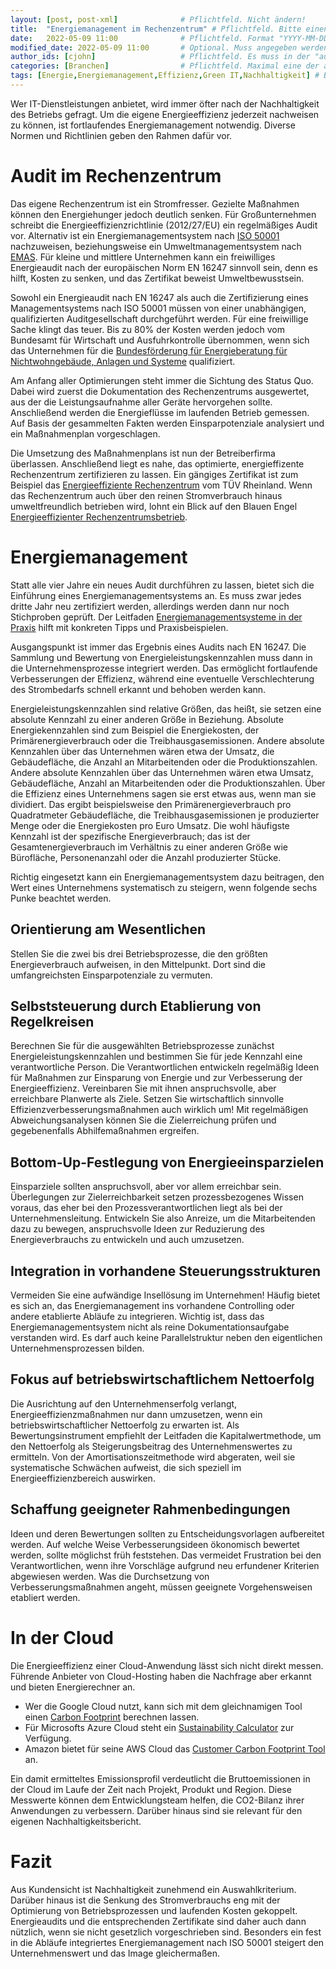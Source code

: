 ```yaml
---
layout: [post, post-xml]              # Pflichtfeld. Nicht ändern!
title:  "Energiemanagement im Rechenzentrum" # Pflichtfeld. Bitte einen Titel für den Blog Post angeben.
date:   2022-05-09 11:00              # Pflichtfeld. Format "YYYY-MM-DD HH:MM". Muss für Veröffentlichung in der Vergangenheit liegen. (Für Preview egal)
modified_date: 2022-05-09 11:00       # Optional. Muss angegeben werden, wenn eine bestehende Datei geändert wird.
author_ids: [cjohn]                   # Pflichtfeld. Es muss in der "authors.yml" einen Eintrag mit diesen Namen geben.
categories: [Branchen]                # Pflichtfeld. Maximal eine der angegebenen Kategorien verwenden.
tags: [Energie,Energiemanagement,Effizienz,Green IT,Nachhaltigkeit] # Bitte auf Großschreibung achten.
---
```


Wer IT-Dienstleistungen anbietet, wird immer öfter nach der Nachhaltigkeit des Betriebs gefragt.
Um die eigene Energieeffizienz jederzeit nachweisen zu können, ist fortlaufendes Energiemanagement notwendig.
Diverse Normen und Richtlinien geben den Rahmen dafür vor.

# Audit im Rechenzentrum

Das eigene Rechenzentrum ist ein Stromfresser.
Gezielte Maßnahmen können den Energiehunger jedoch deutlich senken.
Für Großunternehmen schreibt die Energieeffizienzrichtlinie (2012/27/EU) ein regelmäßiges Audit vor.
Alternativ ist ein Energiemanagementsystem nach [ISO 50001](https://www.umweltbundesamt.de/energiemanagementsysteme-iso-50001) nachzuweisen, beziehungsweise ein Umweltmanagementsystem nach [EMAS](https://www.emas.de/rechtliches/).
Für kleine und mittlere Unternehmen kann ein freiwilliges Energieaudit nach der europäischen Norm EN 16247 sinnvoll sein, denn es hilft, Kosten zu senken, und das Zertifikat beweist Umweltbewusstsein.

Sowohl ein Energieaudit nach EN 16247 als auch die Zertifizierung eines Managementsystems nach ISO 50001 müssen von einer unabhängigen, qualifizierten Auditgesellschaft durchgeführt werden.
Für eine freiwillige Sache klingt das teuer.
Bis zu 80% der Kosten werden jedoch vom Bundesamt für Wirtschaft und Ausfuhrkontrolle übernommen, wenn sich das Unternehmen für die [Bundesförderung für Energieberatung für Nichtwohngebäude, Anlagen und Systeme](https://www.bafa.de/DE/Energie/Energieberatung/Nichtwohngebaeude_Anlagen_Systeme/Modul1_Energieaudit/modul1_energieaudit_node.html) qualifiziert.

Am Anfang aller Optimierungen steht immer die Sichtung des Status Quo.
Dabei wird zuerst die Dokumentation des Rechenzentrums ausgewertet, aus der die Leistungsaufnahme aller Geräte hervorgehen sollte.
Anschließend werden die Energieflüsse im laufenden Betrieb gemessen.
Auf Basis der gesammelten Fakten werden Einsparpotenziale analysiert und ein Maßnahmenplan vorgeschlagen.

Die Umsetzung des Maßnahmenplans ist nun der Betreiberfirma überlassen.
Anschließend liegt es nahe, das optimierte, energieffizente Rechenzentrum zertifizieren zu lassen.
Ein gängiges Zertifikat ist zum Beispiel das [Energieeffiziente Rechenzentrum](https://www.tuv.com/germany/de/green-it-und-green-energy.html) vom TÜV Rheinland.
Wenn das Rechenzentrum auch über den reinen Stromverbrauch hinaus umweltfreundlich betrieben wird, lohnt ein Blick auf den Blauen Engel [Energieeffizienter Rechenzentrumsbetrieb](https://www.blauer-engel.de/de/produktwelt/rechenzentren).

# Energiemanagement

Statt alle vier Jahre ein neues Audit durchführen zu lassen, bietet sich die Einführung eines Energiemanagementsystems an.
Es muss zwar jedes dritte Jahr neu zertifiziert werden, allerdings werden dann nur noch Stichproben geprüft.
Der Leitfaden [Energiemanagementsysteme in der Praxis](https://www.umweltbundesamt.de/publikationen/energiemanagementsysteme-in-praxis) hilft mit konkreten Tipps und Praxisbeispielen.

Ausgangspunkt ist immer das Ergebnis eines Audits nach EN 16247.
Die Sammlung und Bewertung von Energieleistungskennzahlen muss dann in die Unternehmensprozesse integriert werden.
Das ermöglicht fortlaufende Verbesserungen der Effizienz, während eine eventuelle Verschlechterung des Strombedarfs schnell erkannt und behoben werden kann.

Energieleistungskennzahlen sind relative Größen, das heißt, sie setzen eine absolute Kennzahl zu einer anderen Größe in Beziehung.
Absolute Energiekennzahlen sind zum Beispiel die Energiekosten, der Primärenergieverbrauch oder die Treibhausgasemissionen.
Andere absolute Kennzahlen über das Unternehmen wären etwa der Umsatz, die Gebäudefläche, die Anzahl an Mitarbeitenden oder die Produktionszahlen.
Andere absolute Kennzahlen über das Unternehmen wären etwa Umsatz, Gebäudefläche, Anzahl an Mitarbeitenden oder die Produktionszahlen.
Über die Effizienz eines Unternehmens sagen sie erst etwas aus, wenn man sie dividiert.
Das ergibt beispielsweise den Primärenergieverbrauch pro Quadratmeter Gebäudefläche, die Treibhausgasemissionen je produzierter Menge oder die Energiekosten pro Euro Umsatz.
Die wohl häufigste Kennzahl ist der spezifische Energieverbrauch; das ist der Gesamtenergieverbrauch im Verhältnis zu einer anderen Größe wie Bürofläche, Personenanzahl oder die Anzahl produzierter Stücke.

Richtig eingesetzt kann ein Energiemanagementsystem dazu beitragen, den Wert eines Unternehmens systematisch zu steigern, wenn folgende sechs Punke beachtet werden.

## Orientierung am Wesentlichen

Stellen Sie die zwei bis drei Betriebsprozesse, die den größten Energieverbrauch aufweisen, in den Mittelpunkt.
Dort sind die umfangreichsten Einsparpotenziale zu vermuten.

## Selbststeuerung durch Etablierung von Regelkreisen

Berechnen Sie für die ausgewählten Betriebsprozesse zunächst Energieleistungskennzahlen und bestimmen Sie für jede Kennzahl eine verantwortliche Person.
Die Verantwortlichen entwickeln regelmäßig Ideen für Maßnahmen zur Einsparung von Energie und zur Verbesserung der Energieeffizienz.
Vereinbaren Sie mit ihnen anspruchsvolle, aber erreichbare Planwerte als Ziele.
Setzen Sie wirtschaftlich sinnvolle Effizienzverbesserungsmaßnahmen auch wirklich um!
Mit regelmäßigen Abweichungsanalysen können Sie die Zielerreichung prüfen und gegebenenfalls Abhilfemaßnahmen ergreifen.

## Bottom-Up-Festlegung von Energieeinsparzielen

Einsparziele sollten anspruchsvoll, aber vor allem erreichbar sein.
Überlegungen zur Zielerreichbarkeit setzen prozessbezogenes Wissen voraus, das eher bei den Prozessverantwortlichen liegt als bei der Unternehmensleitung.
Entwickeln Sie also Anreize, um die Mitarbeitenden dazu zu bewegen, anspruchsvolle Ideen zur Reduzierung des Energieverbrauchs zu entwickeln und auch umzusetzen.

## Integration in vorhandene Steuerungsstrukturen

Vermeiden Sie eine aufwändige Insellösung im Unternehmen!
Häufig bietet es sich an, das Energiemanagement ins vorhandene Controlling oder andere etablierte Abläufe zu integrieren.
Wichtig ist, dass das Energiemanagementsystem nicht als reine Dokumentationsaufgabe verstanden wird.
Es darf auch keine Parallelstruktur neben den eigentlichen Unternehmensprozessen bilden.

## Fokus auf betriebswirtschaftlichem Nettoerfolg

Die Ausrichtung auf den Unternehmenserfolg verlangt, Energieeffizienzmaßnahmen nur dann umzusetzen, wenn ein betriebswirtschaftlicher Nettoerfolg zu erwarten ist.
Als Bewertungsinstrument empfiehlt der Leitfaden die Kapitalwertmethode, um den Nettoerfolg als Steigerungsbeitrag des Unternehmenswertes zu ermitteln.
Von der Amortisationszeitmethode wird abgeraten, weil sie systematische Schwächen aufweist, die sich speziell im Energieeffizienzbereich auswirken.

## Schaffung geeigneter Rahmenbedingungen

Ideen und deren Bewertungen sollten zu Entscheidungsvorlagen aufbereitet werden.
Auf welche Weise Verbesserungsideen ökonomisch bewertet werden, sollte möglichst früh feststehen.
Das vermeidet Frustration bei den Verantwortlichen, wenn ihre Vorschläge aufgrund neu erfundener Kriterien abgewiesen werden.
Was die Durchsetzung von Verbesserungsmaßnahmen angeht, müssen geeignete Vorgehensweisen etabliert werden.

# In der Cloud

Die Energieeffizienz einer Cloud-Anwendung lässt sich nicht direkt messen.
Führende Anbieter von Cloud-Hosting haben die Nachfrage aber erkannt und bieten Energierechner an.

* Wer die Google Cloud nutzt, kann sich mit dem gleichnamigen Tool einen [Carbon Footprint](https://cloud.google.com/carbon-footprint) berechnen lassen.
* Für Microsofts Azure Cloud steht ein [Sustainability Calculator](https://azure.microsoft.com/en-us/blog/microsoft-sustainability-calculator-helps-enterprises-analyze-the-carbon-emissions-of-their-it-infrastructure/) zur Verfügung.
* Amazon bietet für seine AWS Cloud das [Customer Carbon Footprint Tool](https://aws.amazon.com/de/aws-cost-management/aws-customer-carbon-footprint-tool/) an.

Ein damit ermitteltes Emissionsprofil verdeutlicht die Bruttoemissionen in der Cloud im Laufe der Zeit nach Projekt, Produkt und Region.
Diese Messwerte können dem Entwicklungsteam helfen, die CO2-Bilanz ihrer Anwendungen zu verbessern.
Darüber hinaus sind sie relevant für den eigenen Nachhaltigkeitsbericht.

# Fazit

Aus Kundensicht ist Nachhaltigkeit zunehmend ein Auswahlkriterium.
Darüber hinaus ist die Senkung des Stromverbrauchs eng mit der Optimierung von Betriebsprozessen und laufenden Kosten gekoppelt.
Energieaudits und die entsprechenden Zertifikate sind daher auch dann nützlich, wenn sie nicht gesetzlich vorgeschrieben sind.
Besonders ein fest in die Abläufe integriertes Energiemanagement nach ISO 50001 steigert den Unternehmenswert und das Image gleichermaßen.
